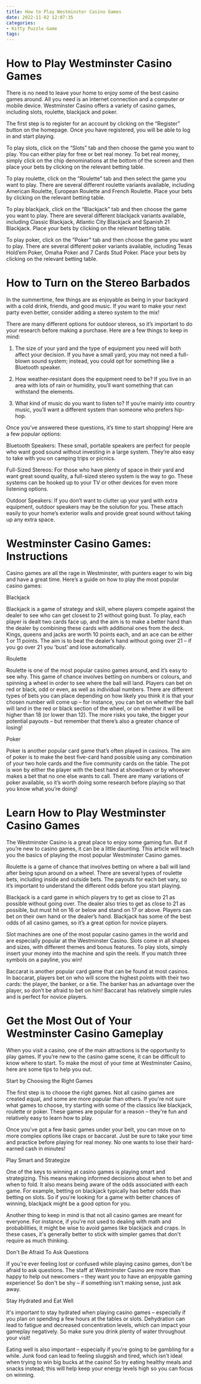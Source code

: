 ```yaml
---
title: How to Play Westminster Casino Games 
date: 2022-11-02 12:07:35
categories:
- Kitty Puzzle Game
tags:
---
```



#  How to Play Westminster Casino Games 

There is no need to leave your home to enjoy some of the best casino games around. All you need is an internet connection and a computer or mobile device. Westminster Casino offers a variety of casino games, including slots, roulette, blackjack and poker.

The first step is to register for an account by clicking on the “Register” button on the homepage. Once you have registered, you will be able to log in and start playing.

To play slots, click on the “Slots” tab and then choose the game you want to play. You can either play for free or bet real money. To bet real money, simply click on the chip denominations at the bottom of the screen and then place your bets by clicking on the relevant betting table.

To play roulette, click on the “Roulette” tab and then select the game you want to play. There are several different roulette variants available, including American Roulette, European Roulette and French Roulette. Place your bets by clicking on the relevant betting table.

To play blackjack, click on the “Blackjack” tab and then choose the game you want to play. There are several different blackjack variants available, including Classic Blackjack, Atlantic City Blackjack and Spanish 21 Blackjack. Place your bets by clicking on the relevant betting table.

To play poker, click on the “Poker” tab and then choose the game you want to play. There are several different poker variants available, including Texas Hold’em Poker, Omaha Poker and 7 Cards Stud Poker. Place your bets by clicking on the relevant betting table.

#  How to Turn on the Stereo Barbados 

In the summertime, few things are as enjoyable as being in your backyard with a cold drink, friends, and good music. If you want to make your next party even better, consider adding a stereo system to the mix!

There are many different options for outdoor stereos, so it’s important to do your research before making a purchase. Here are a few things to keep in mind:

1. The size of your yard and the type of equipment you need will both affect your decision. If you have a small yard, you may not need a full-blown sound system; instead, you could opt for something like a Bluetooth speaker.

2. How weather-resistant does the equipment need to be? If you live in an area with lots of rain or humidity, you’ll want something that can withstand the elements.

3. What kind of music do you want to listen to? If you’re mainly into country music, you’ll want a different system than someone who prefers hip-hop.

Once you’ve answered these questions, it’s time to start shopping! Here are a few popular options:

Bluetooth Speakers: These small, portable speakers are perfect for people who want good sound without investing in a large system. They’re also easy to take with you on camping trips or picnics.

Full-Sized Stereos: For those who have plenty of space in their yard and want great sound quality, a full-sized stereo system is the way to go. These systems can be hooked up to your TV or other devices for even more listening options.

Outdoor Speakers: If you don’t want to clutter up your yard with extra equipment, outdoor speakers may be the solution for you. These attach easily to your home’s exterior walls and provide great sound without taking up any extra space.

#  Westminster Casino Games: Instructions 

Casino games are all the rage in Westminster, with punters eager to win big and have a great time. Here’s a guide on how to play the most popular casino games:

Blackjack 

Blackjack is a game of strategy and skill, where players compete against the dealer to see who can get closest to 21 without going bust. To play, each player is dealt two cards face up, and the aim is to make a better hand than the dealer by combining these cards with additional ones from the deck. Kings, queens and jacks are worth 10 points each, and an ace can be either 1 or 11 points. The aim is to beat the dealer’s hand without going over 21 – if you go over 21 you ‘bust’ and lose automatically.

 Roulette 

Roulette is one of the most popular casino games around, and it’s easy to see why. This game of chance involves betting on numbers or colours, and spinning a wheel in order to see where the ball will land. Players can bet on red or black, odd or even, as well as individual numbers. There are different types of bets you can place depending on how likely you think it is that your chosen number will come up – for instance, you can bet on whether the ball will land in the red or black section of the wheel, or on whether it will be higher than 18 (or lower than 12). The more risks you take, the bigger your potential payouts – but remember that there’s also a greater chance of losing!

Poker 

Poker is another popular card game that’s often played in casinos. The aim of poker is to make the best five-card hand possible using any combination of your two hole cards and the five community cards on the table. The pot is won by either the player with the best hand at showdown or by whoever makes a bet that no one else wants to call. There are many variations of poker available, so it’s worth doing some research before playing so that you know what you’re doing!

#  Learn How to Play Westminster Casino Games 

The Westminster Casino is a great place to enjoy some gaming fun. But if you’re new to casino games, it can be a little daunting. This article will teach you the basics of playing the most popular Westminster Casino games.

Roulette is a game of chance that involves betting on where a ball will land after being spun around on a wheel. There are several types of roulette bets, including inside and outside bets. The payouts for each bet vary, so it’s important to understand the different odds before you start playing.

Blackjack is a card game in which players try to get as close to 21 as possible without going over. The dealer also tries to get as close to 21 as possible, but must hit on 16 or below and stand on 17 or above. Players can bet on their own hand or the dealer’s hand. Blackjack has some of the best odds of all casino games, so it’s a great option for novice players.

Slot machines are one of the most popular casino games in the world and are especially popular at the Westminster Casino. Slots come in all shapes and sizes, with different themes and bonus features. To play slots, simply insert your money into the machine and spin the reels. If you match three symbols on a payline, you win!

Baccarat is another popular card game that can be found at most casinos. In baccarat, players bet on who will score the highest points with their two cards: the player, the banker, or a tie. The banker has an advantage over the player, so don’t be afraid to bet on him! Baccarat has relatively simple rules and is perfect for novice players.

#  Get the Most Out of Your Westminster Casino Gameplay

When you visit a casino, one of the main attractions is the opportunity to play games. If you're new to the casino game scene, it can be difficult to know where to start. To make the most of your time at Westminster Casino, here are some tips to help you out.

Start by Choosing the Right Games

The first step is to choose the right games. Not all casino games are created equal, and some are more popular than others. If you're not sure what games to choose, try starting with some of the classics like blackjack, roulette or poker. These games are popular for a reason – they're fun and relatively easy to learn how to play.

Once you've got a few basic games under your belt, you can move on to more complex options like craps or baccarat. Just be sure to take your time and practice before playing for real money. No one wants to lose their hard-earned cash in minutes!

Play Smart and Strategize

One of the keys to winning at casino games is playing smart and strategizing. This means making informed decisions about when to bet and when to fold. It also means being aware of the odds associated with each game. For example, betting on blackjack typically has better odds than betting on slots. So if you're looking for a game with better chances of winning, blackjack might be a good option for you.

Another thing to keep in mind is that not all casino games are meant for everyone. For instance, if you're not used to dealing with math and probabilities, it might be wise to avoid games like blackjack and craps. In these cases, it's generally better to stick with simpler games that don't require as much thinking.

Don't Be Afraid To Ask Questions

If you're ever feeling lost or confused while playing casino games, don't be afraid to ask questions. The staff at Westminster Casino are more than happy to help out newcomers – they want you to have an enjoyable gaming experience! So don't be shy – if something isn't making sense, just ask away.

Stay Hydrated and Eat Well

It's important to stay hydrated when playing casino games – especially if you plan on spending a few hours at the tables or slots. Dehydration can lead to fatigue and decreased concentration levels, which can impact your gameplay negatively. So make sure you drink plenty of water throughout your visit!

Eating well is also important – especially if you're going to be gambling for a while. Junk food can lead to feeling sluggish and tired, which isn't ideal when trying to win big bucks at the casino! So try eating healthy meals and snacks instead; this will help keep your energy levels high so you can focus on winning.